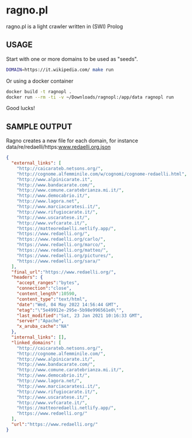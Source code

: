 # ragno.pl

ragno.pl is a light crawler written in (SWI) Prolog

## USAGE

Start with one or more domains to be used as "seeds".

```bash
DOMAIN=https://it.wikipedia.com/ make run
```

Or using a docker container 

```bash
docker build -t ragnopl .
docker run --rm -ti -v ~/Downloads/ragnopl:/app/data ragnopl run
```

Good lucks!

## SAMPLE OUTPUT

Ragno creates a new file for each domain, for instance data/re/redaelli/https\:www.redaelli.org.json 

```json
{
  "external_links": [
    "http://caicarateb.netsons.org/",
    "http://cognome.alfemminile.com/w/cognomi/cognome-redaelli.html",
    "http://www.alpinicarate.it",
    "http://www.bandacarate.com/",
    "http://www.comune.caratebrianza.mi.it/",
    "http://www.democabrio.it/",
    "http://www.lagora.net",
    "http://www.marciacaratesi.it/",
    "http://www.rifugiocarate.it/",
    "http://www.uscaratese.it/",
    "http://www.vvfcarate.it/",
    "https://matteoredaelli.netlify.app/",
    "https://www.redaelli.org/",
    "https://www.redaelli.org/carlo/",
    "https://www.redaelli.org/marco/",
    "https://www.redaelli.org/matteo/",
    "https://www.redaelli.org/pictures/",
    "https://www.redaelli.org/sara/"
  ],
  "final_url":"https://www.redaelli.org/",
  "headers": {
    "accept_ranges":"bytes",
    "connection":"close",
    "content_length":10590,
    "content_type":"text/html",
    "date":"Wed, 04 May 2022 14:56:44 GMT",
    "etag":"\"5e49912e-295e-5b98e996561e0\"",
    "last_modified":"Sat, 23 Jan 2021 10:16:33 GMT",
    "server":"Apache",
    "x_aruba_cache":"NA"
  },
  "internal_links": [],
  "linked_domains": [
    "http://caicarateb.netsons.org/",
    "http://cognome.alfemminile.com/",
    "http://www.alpinicarate.it/",
    "http://www.bandacarate.com/",
    "http://www.comune.caratebrianza.mi.it/",
    "http://www.democabrio.it/",
    "http://www.lagora.net/",
    "http://www.marciacaratesi.it/",
    "http://www.rifugiocarate.it/",
    "http://www.uscaratese.it/",
    "http://www.vvfcarate.it/",
    "https://matteoredaelli.netlify.app/",
    "https://www.redaelli.org/"
  ],
  "url":"https://www.redaelli.org/"
}
```
